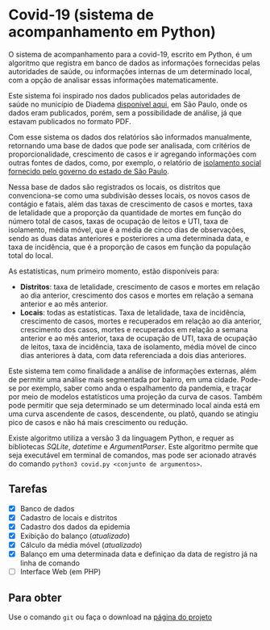 # Covid-19 (sistema de acompanhamento em Python)
O sistema de acompanhamento para a covid-19, escrito em Python, é um algoritmo que registra em banco de dados as informações fornecidas pelas autoridades de saúde, ou informações internas de um determinado local, com a opção de analisar essas informações matematicamente.

Este sistema foi inspirado nos dados publicados pelas autoridades de saúde no município de Diadema [disponível aqui](http://www.diadema.sp.gov.br/ss-informacoes-em-saude/25304-boletins), em São Paulo, onde os dados eram publicados, porém, sem a possibilidade de análise, já que estavam publicados no formato PDF.

Com esse sistema os dados dos relatórios são informados manualmente, retornando uma base de dados que pode ser analisada, com critérios de proporcionalidade, crescimento de casos e ir agregando informações com outras fontes de dados, como, por exemplo, o relatório de [isolamento social fornecido pelo governo do estado de São Paulo](https://www.saopaulo.sp.gov.br/coronavirus/isolamento/).

Nessa base de dados são registrados os locais, os distritos que convenciona-se como uma subdivisão desses locais, os novos casos de contágio e fatais, além das taxas de crescimento de casos e mortes, taxa de letalidade que a proporção da quantidade de mortes em função do número total de casos, taxas de ocupação de leitos e UTI, taxa de isolamento, média móvel, que é a média de cinco dias de observações, sendo as duas datas anteriores e posteriores a uma determinada data, e taxa de incidência, que é a proporção de casos em função da população total do local.

As estatísticas, num primeiro momento, estão disponíveis para:

- **Distritos**: taxa de letalidade, crescimento de casos e mortes em relação ao dia anterior, crescimento dos casos e mortes em relação a semana anterior e ao mês anterior.
- **Locais**: todas as estatísticas. Taxa de letalidade, taxa de incidência, crescimento de casos, mortes e recuperados em relação ao dia anterior, crescimento dos casos, mortes e recuperados em relação a semana anterior e ao mês anterior, taxa de ocupação de UTI, taxa de ocupação de leitos, taxa de incidência, taxa de isolamento, média móvel de cinco dias anteriores à data, com data referenciada a dois dias anteriores.

Este sistema tem como finalidade a análise de informações externas, além de permitir uma análise mais segmentada por bairro, em uma cidade. Pode-se por exemplo, saber como anda o espalhamento da pandemia, e traçar por meio de modelos estatísticos uma projeção da curva de casos. Também pode permitir que seja determinado se um determinado local ainda está em uma curva ascendente de casos, descendente, ou platô, quando se atingiu pico de casos e não há mais crescimento ou redução.

Existe algoritmo utiliza a versão 3 da linguagem Python, e requer as bibliotecas _SQLite_, _datetime_ e _ArgumentParser_. Este algoritmo permite que seja executável em terminal de comandos, mas pode ser acionado através do comando `python3 covid.py <conjunto de argumentos>`.

## Tarefas

- [x] Banco de dados
- [x] Cadastro de locais e distritos
- [x] Cadastro dos dados da epidemia
- [X] Exibição do balanço (_atualizado_)
- [X] Cálculo da média móvel (_atualizado_)
- [X] Balanço em uma determinada data e definiçao da data de registro já na linha de comando
- [ ] Interface Web (em PHP)

## Para obter 

Use o comando `git` ou faça o download na [página do projeto](https://github.com/kazzttor/covid19-python)

